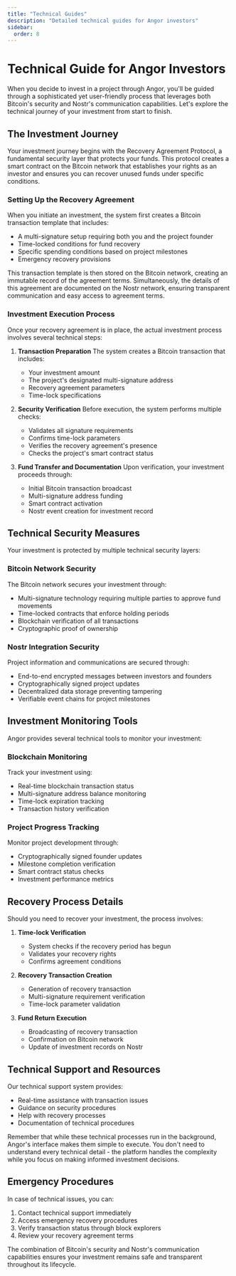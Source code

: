 ```yaml
---
title: "Technical Guides"
description: "Detailed technical guides for Angor investors"
sidebar:
  order: 8
---
```


# Technical Guide for Angor Investors

When you decide to invest in a project through Angor, you'll be guided through a sophisticated yet user-friendly process that leverages both Bitcoin's security and Nostr's communication capabilities. Let's explore the technical journey of your investment from start to finish.

## The Investment Journey

Your investment journey begins with the Recovery Agreement Protocol, a fundamental security layer that protects your funds. This protocol creates a smart contract on the Bitcoin network that establishes your rights as an investor and ensures you can recover unused funds under specific conditions.

### Setting Up the Recovery Agreement

When you initiate an investment, the system first creates a Bitcoin transaction template that includes:
- A multi-signature setup requiring both you and the project founder
- Time-locked conditions for fund recovery
- Specific spending conditions based on project milestones
- Emergency recovery provisions

This transaction template is then stored on the Bitcoin network, creating an immutable record of the agreement terms. Simultaneously, the details of this agreement are documented on the Nostr network, ensuring transparent communication and easy access to agreement terms.

### Investment Execution Process

Once your recovery agreement is in place, the actual investment process involves several technical steps:

1. **Transaction Preparation**
   The system creates a Bitcoin transaction that includes:
   - Your investment amount
   - The project's designated multi-signature address
   - Recovery agreement parameters
   - Time-lock specifications

2. **Security Verification**
   Before execution, the system performs multiple checks:
   - Validates all signature requirements
   - Confirms time-lock parameters
   - Verifies the recovery agreement's presence
   - Checks the project's smart contract status

3. **Fund Transfer and Documentation**
   Upon verification, your investment proceeds through:
   - Initial Bitcoin transaction broadcast
   - Multi-signature address funding
   - Smart contract activation
   - Nostr event creation for investment record

## Technical Security Measures

Your investment is protected by multiple technical security layers:

### Bitcoin Network Security
The Bitcoin network secures your investment through:
- Multi-signature technology requiring multiple parties to approve fund movements
- Time-locked contracts that enforce holding periods
- Blockchain verification of all transactions
- Cryptographic proof of ownership

### Nostr Integration Security
Project information and communications are secured through:
- End-to-end encrypted messages between investors and founders
- Cryptographically signed project updates
- Decentralized data storage preventing tampering
- Verifiable event chains for project milestones

## Investment Monitoring Tools

Angor provides several technical tools to monitor your investment:

### Blockchain Monitoring
Track your investment using:
- Real-time blockchain transaction status
- Multi-signature address balance monitoring
- Time-lock expiration tracking
- Transaction history verification

### Project Progress Tracking
Monitor project development through:
- Cryptographically signed founder updates
- Milestone completion verification
- Smart contract status checks
- Investment performance metrics

## Recovery Process Details

Should you need to recover your investment, the process involves:

1. **Time-lock Verification**
   - System checks if the recovery period has begun
   - Validates your recovery rights
   - Confirms agreement conditions

2. **Recovery Transaction Creation**
   - Generation of recovery transaction
   - Multi-signature requirement verification
   - Time-lock parameter validation

3. **Fund Return Execution**
   - Broadcasting of recovery transaction
   - Confirmation on Bitcoin network
   - Update of investment records on Nostr

## Technical Support and Resources

Our technical support system provides:
- Real-time assistance with transaction issues
- Guidance on security procedures
- Help with recovery processes
- Documentation of technical procedures

Remember that while these technical processes run in the background, Angor's interface makes them simple to execute. You don't need to understand every technical detail - the platform handles the complexity while you focus on making informed investment decisions.

## Emergency Procedures

In case of technical issues, you can:
1. Contact technical support immediately
2. Access emergency recovery procedures
3. Verify transaction status through block explorers
4. Review your recovery agreement terms

The combination of Bitcoin's security and Nostr's communication capabilities ensures your investment remains safe and transparent throughout its lifecycle.

